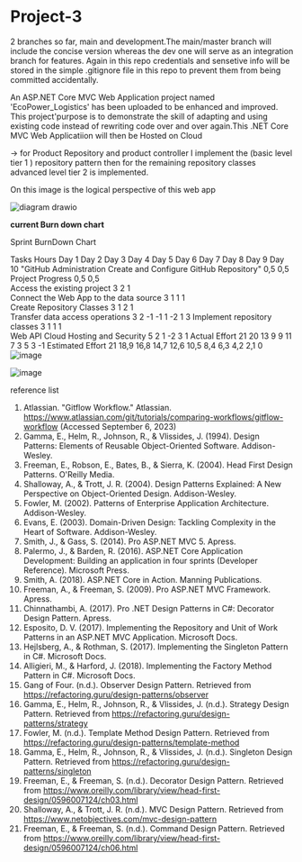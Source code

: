  # Project-3

2 branches so far, main and development.The main/master branch will include the concise version whereas the dev one will serve as an integration branch for features.
Again in this repo credentials and sensetive info will be stored in the simple .gitignore file in this repo to prevent them from being committed accidentally.

An ASP.NET Core MVC Web Application project  named 'EcoPower_Logistics' has been uploaded to be  enhanced and improved. This project'purpose is to demonstrate the skill of adapting and using existing code instead of rewriting code over and over again.This  .NET Core MVC Web Applicatiion will then be Hosted on Cloud 

-> for Product Repository and product controller I implement the (basic level tier 1 ) repository pattern then for the remaining repository classes advanced level tier 2 is implemented. 

On this image is the logical perspective of this web app

![diagram drawio](https://github.com/Bongani-4/CMPG-323-Project-3_35016752/assets/140083292/e058a270-2d04-4060-9c33-2f68e7c76d6c)


**current Burn down chart**

Sprint BurnDown Chart												
												
Tasks		Hours	Day 1	Day 2	Day 3	Day 4	Day 5	Day 6	Day 7	Day 8	Day 9	Day 10
"GitHub Administration	Create and Configure GitHub Repository"		0,5	0,5									
Project Progress		0,5	0,5									
Access the existing project		3		2	1							
Connect the Web App to the data source		3			1				1		1	
Create Repository Classes		3			1			2	1			
Transfer data access operations		3		2			-1	-1	1	-2	1	3
Implement repository classes		3		1			1		1			
Web API Cloud Hosting and Security		5		2	1		-2	3				1
	Actual Effort	21	20	13	9	9	11	7	3	5	3	-1
	Estimated Effort	21	18,9	16,8	14,7	12,6	10,5	8,4	6,3	4,2	2,1	0
![image](https://github.com/Bongani-4/CMPG-323--overview/assets/140083292/c720feeb-7cac-42cb-b52f-c9edf2a3a0bb)

![image](https://github.com/Bongani-4/CMPG-323--overview/assets/140083292/ca3698c9-572c-414a-a0ee-911ec1089bd9)








reference list
1. Atlassian. "Gitflow Workflow." Atlassian. https://www.atlassian.com/git/tutorials/comparing-workflows/gitflow-workflow (Accessed September 6, 2023)
2. Gamma, E., Helm, R., Johnson, R., & Vlissides, J. (1994). Design Patterns: Elements of Reusable Object-Oriented Software. Addison-Wesley.
3. Freeman, E., Robson, E., Bates, B., & Sierra, K. (2004). Head First Design Patterns. O'Reilly Media.
4. Shalloway, A., & Trott, J. R. (2004). Design Patterns Explained: A New Perspective on Object-Oriented Design. Addison-Wesley.
5. Fowler, M. (2002). Patterns of Enterprise Application Architecture. Addison-Wesley.
6. Evans, E. (2003). Domain-Driven Design: Tackling Complexity in the Heart of Software. Addison-Wesley.
7. Smith, J., & Gass, S. (2014). Pro ASP.NET MVC 5. Apress.
8. Palermo, J., & Barden, R. (2016). ASP.NET Core Application Development: Building an application in four sprints (Developer Reference). Microsoft Press.
9. Smith, A. (2018). ASP.NET Core in Action. Manning Publications.
10. Freeman, A., & Freeman, S. (2009). Pro ASP.NET MVC Framework. Apress.
11. Chinnathambi, A. (2017). Pro .NET Design Patterns in C#: Decorator Design Pattern. Apress.
12. Esposito, D. V. (2017). Implementing the Repository and Unit of Work Patterns in an ASP.NET MVC Application. Microsoft Docs.
13. Hejlsberg, A., & Rothman, S. (2017). Implementing the Singleton Pattern in C#. Microsoft Docs.
14. Alligieri, M., & Harford, J. (2018). Implementing the Factory Method Pattern in C#. Microsoft Docs.
15. Gang of Four. (n.d.). Observer Design Pattern. Retrieved from https://refactoring.guru/design-patterns/observer
16. Gamma, E., Helm, R., Johnson, R., & Vlissides, J. (n.d.). Strategy Design Pattern. Retrieved from https://refactoring.guru/design-patterns/strategy
17. Fowler, M. (n.d.). Template Method Design Pattern. Retrieved from https://refactoring.guru/design-patterns/template-method
18. Gamma, E., Helm, R., Johnson, R., & Vlissides, J. (n.d.). Singleton Design Pattern. Retrieved from https://refactoring.guru/design-patterns/singleton
19. Freeman, E., & Freeman, S. (n.d.). Decorator Design Pattern. Retrieved from https://www.oreilly.com/library/view/head-first-design/0596007124/ch03.html
20. Shalloway, A., & Trott, J. R. (n.d.). MVC Design Pattern. Retrieved from https://www.netobjectives.com/mvc-design-pattern
21. Freeman, E., & Freeman, S. (n.d.). Command Design Pattern. Retrieved from https://www.oreilly.com/library/view/head-first-design/0596007124/ch06.html
